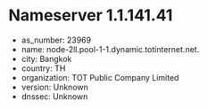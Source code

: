 # Nameserver 1.1.141.41

* as_number: 23969
* name: node-2ll.pool-1-1.dynamic.totinternet.net.
* city: Bangkok
* country: TH
* organization: TOT Public Company Limited
* version: Unknown
* dnssec: Unknown
